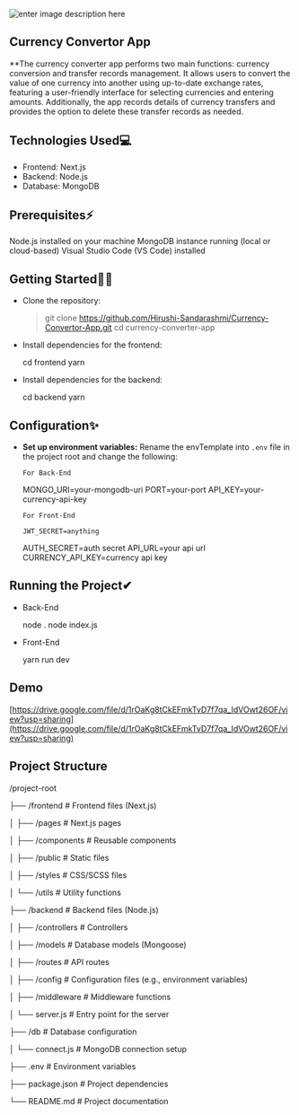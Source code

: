 ![enter image description here](https://www.shutterstock.com/image-vector/currency-exchange-money-conversion-euro-600nw-2169800853.jpg)

## Currency Convertor App

\*\*The currency converter app performs two main functions: currency conversion and transfer records management. It allows users to convert the value of one currency into another using up-to-date exchange rates, featuring a user-friendly interface for selecting currencies and entering amounts. Additionally, the app records details of currency transfers and provides the option to delete these transfer records as needed.

## Technologies Used💻

- Frontend: Next.js
- Backend: Node.js
- Database: MongoDB

## Prerequisites⚡

Node.js installed on your machine
MongoDB instance running (local or cloud-based)
Visual Studio Code (VS Code) installed

## Getting Started🐱‍🏍

- Clone the repository:

  > git clone https://github.com/Hirushi-Sandarashmi/Currency-Convertor-App.git
  > cd currency-converter-app

- Install dependencies for the frontend:

  cd frontend
  yarn

- Install dependencies for the backend:

  cd backend
  yarn

## Configuration✨

- **Set up environment variables:**
  Rename the envTemplate into `.env` file in the project root and change the following:

      For Back-End

  MONGO_URI=your-mongodb-uri
  PORT=your-port
  API_KEY=your-currency-api-key

      For Front-End

      JWT_SECRET=anything

  AUTH_SECRET=auth secret
  API_URL=your api url
  CURRENCY_API_KEY=currency api key

## Running the Project✔

- Back-End

  node .
  node index.js

- Front-End

  yarn run dev

## Demo

[https://drive.google.com/file/d/1rOaKg8tCkEFmkTvD7f7qa_IdVOwt26OF/view?usp=sharing](https://drive.google.com/file/d/1rOaKg8tCkEFmkTvD7f7qa_IdVOwt26OF/view?usp=sharing)

## Project Structure

/project-root

├── /frontend # Frontend files (Next.js)

│ ├── /pages # Next.js pages

│ ├── /components # Reusable components

│ ├── /public # Static files

│ ├── /styles # CSS/SCSS files

│ └── /utils # Utility functions

├── /backend # Backend files (Node.js)

│ ├── /controllers # Controllers

│ ├── /models # Database models (Mongoose)

│ ├── /routes # API routes

│ ├── /config # Configuration files (e.g., environment variables)

│ ├── /middleware # Middleware functions

│ └── server.js # Entry point for the server

├── /db # Database configuration

│ └── connect.js # MongoDB connection setup

├── .env # Environment variables

├── package.json # Project dependencies

└── README.md # Project documentation
